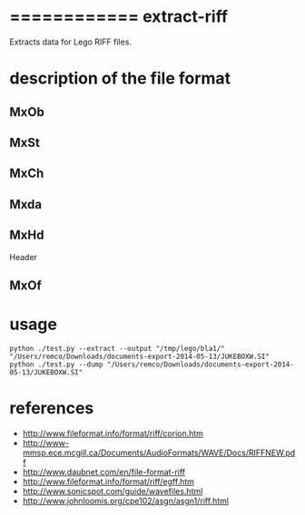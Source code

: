 ============
extract-riff
============

Extracts data for Lego RIFF files.

# description of the file format

## MxOb

## MxSt

## MxCh

## Mxda

## MxHd
Header

## MxOf


# usage
```
python ./test.py --extract --output "/tmp/lego/bla1/" "/Users/remco/Downloads/documents-export-2014-05-13/JUKEBOXW.SI"
python ./test.py --dump "/Users/remco/Downloads/documents-export-2014-05-13/JUKEBOXW.SI"
```

# references

* http://www.fileformat.info/format/riff/corion.htm
* http://www-mmsp.ece.mcgill.ca/Documents/AudioFormats/WAVE/Docs/RIFFNEW.pdf
* http://www.daubnet.com/en/file-format-riff
* http://www.fileformat.info/format/riff/egff.htm
* http://www.sonicspot.com/guide/wavefiles.html
* http://www.johnloomis.org/cpe102/asgn/asgn1/riff.html
